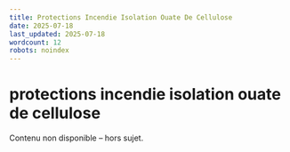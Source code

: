 ```yaml
---
title: Protections Incendie Isolation Ouate De Cellulose
date: 2025-07-18
last_updated: 2025-07-18
wordcount: 12
robots: noindex
---
```


# protections incendie isolation ouate de cellulose

Contenu non disponible – hors sujet.